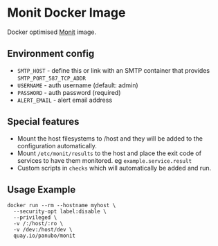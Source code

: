 # Monit Docker Image

Docker optimised [Monit](https://mmonit.com/) image.

## Environment config

- `SMTP_HOST` - define this or link with an SMTP container that provides `SMTP_PORT_587_TCP_ADDR`
- `USERNAME` - auth username (default: admin)
- `PASSWORD` - auth password (required)
- `ALERT_EMAIL` - alert email address

## Special features

- Mount the host filesystems to /host and they will be added to the configuration automatically.
- Mount `/etc/monit/results` to the host and place the exit code of services to have them monitored. eg `example.service.result`
- Custom scripts in `checks` which will automatically be added and run.

## Usage Example

```
docker run --rm --hostname myhost \
  --security-opt label:disable \
  --privileged \
  -v /:/host/:ro \
  -v /dev:/host/dev \
  quay.io/panubo/monit
```
